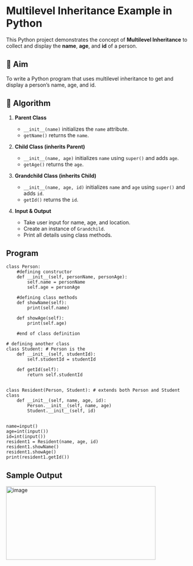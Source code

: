# Multilevel Inheritance Example in Python

This Python project demonstrates the concept of **Multilevel Inheritance** to collect and display the **name**, **age**, and **id** of a person.

## 🎯 Aim

To write a Python program that uses multilevel inheritance to get and display a person’s name, age, and id.

## 🧠 Algorithm

1. **Parent Class**  
   - `__init__(name)` initializes the `name` attribute.  
   - `getName()` returns the `name`.

2. **Child Class (inherits Parent)**  
   - `__init__(name, age)` initializes `name` using `super()` and adds `age`.  
   - `getAge()` returns the `age`.

3. **Grandchild Class (inherits Child)**  
   - `__init__(name, age, id)` initializes `name` and `age` using `super()` and adds `id`.  
   - `getId()` returns the `id`.

4. **Input & Output**  
   - Take user input for name, age, and location.  
   - Create an instance of `Grandchild`.  
   - Print all details using class methods.

## Program
~~~
class Person:  
    #defining constructor  
    def __init__(self, personName, personAge):  
        self.name = personName  
        self.age = personAge  
  
    #defining class methods  
    def showName(self):  
        print(self.name)  
  
    def showAge(self):  
        print(self.age)  
  
    #end of class definition  
  
# defining another class  
class Student: # Person is the  
    def __init__(self, studentId):  
        self.studentId = studentId  
  
    def getId(self):  
        return self.studentId  
  
  
class Resident(Person, Student): # extends both Person and Student class  
    def __init__(self, name, age, id):  
        Person.__init__(self, name, age)  
        Student.__init__(self, id)  
  
  
name=input()
age=int(input())
id=int(input())
resident1 = Resident(name, age, id)  
resident1.showName()  
resident1.showAge()  
print(resident1.getId())
~~~  

## Sample Output
<img width="406" height="200" alt="image" src="https://github.com/user-attachments/assets/1b3e3ae3-1356-4d7b-9a21-d5b9dc936a4d" />



